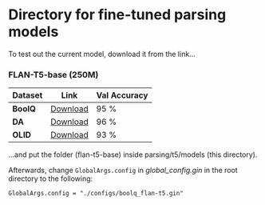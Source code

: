 # Directory for fine-tuned parsing models

To test out the current model, download it from the link...

### FLAN-T5-base (250M)

| Dataset    | Link                                                                            | Val Accuracy |
|------------|---------------------------------------------------------------------------------|--------------|
| **BoolQ**  | [Download](https://cloud.dfki.de/owncloud/index.php/s/5aZPC4mTWLKeQ9x/download) | 95 %         |
| **DA**     | [Download](https://cloud.dfki.de/owncloud/index.php/s/Q2f9dXx4jkjYnLC/download) | 96 %         |
| **OLID**   | [Download](https://cloud.dfki.de/owncloud/index.php/s/SX8jfZ59ExS5CKZ/download) | 93 %         |

...and put the folder (flan-t5-base) inside parsing/t5/models (this directory).

Afterwards, change `GlobalArgs.config` in *global_config.gin* in the root directory to the following:

```
GlobalArgs.config = "./configs/boolq_flan-t5.gin"
```
